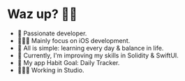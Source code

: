 # Waz up? 👋🏽
- 🍾 Passionate developer. 
- 👨🏽‍💻 Mainly focus on iOS development. 
- 💭 All is simple: learning every day & balance in life.
- 🐉 Currently, I'm improving my skills in Solidity & SwiftUI. 
- 🤡 My app Habit Goal: Daily Tracker. 
- 🦸🏼‍♂️ Working in Studio.
